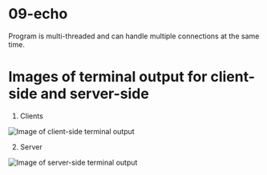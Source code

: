 # 09-echo

Program is multi-threaded and can handle multiple connections at the same time.

# Images of terminal output for client-side and server-side

1. Clients

![Image of client-side terminal output](https://i.imgur.com/eRAHIsn.png)

2. Server

![Image of server-side terminal output](https://i.imgur.com/JorapzF.png)